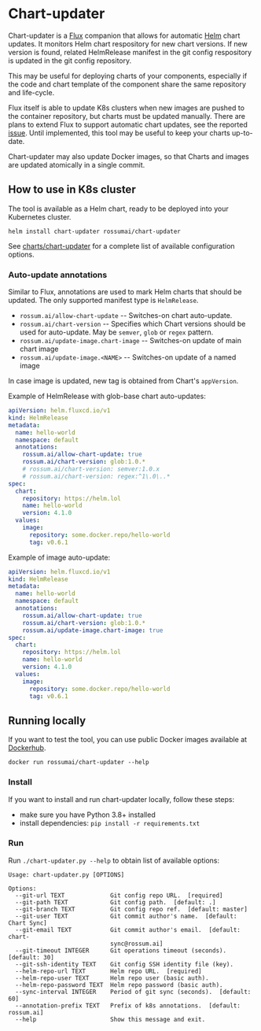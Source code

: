 # Chart-updater

Chart-updater is a [Flux](https://github.com/fluxcd/flux) companion that allows
for automatic [Helm](https://helm.sh) chart updates. It monitors Helm chart
respository for new chart versions. If new version is found, related
HelmRelease manifest in the git config respository is updated in the git config
repository.

This may be useful for deploying charts of your components, especially if the
code and chart template of the component share the same repository and
life-cycle.

Flux itself is able to update K8s clusters when new images are pushed to the
container repository, but charts must be updated manually. There are plans to
extend Flux to support automatic chart updates, see the reported
[issue](https://github.com/fluxcd/helm-operator/issues/12). Until implemented,
this tool may be useful to keep your charts up-to-date.

Chart-updater may also update Docker images, so that Charts and images are
updated atomically in a single commit.

## How to use in K8s cluster

The tool is available as a Helm chart, ready to be deployed into your Kubernetes cluster.

```
helm install chart-updater rossumai/chart-updater
```

See [charts/chart-updater](https://github.com/rossumai/chart-updater/charts/chart-updater#Configuration) for a complete list of available configuration options.

### Auto-update annotations

Similar to Flux, annotations are used to mark Helm charts that should be
updated. The only supported manifest type is `HelmRelease`.

* `rossum.ai/allow-chart-update` -- Switches-on chart auto-update.
* `rossum.ai/chart-version` -- Specifies which Chart versions should be used for auto-update. May be `semver`, `glob` or `regex` pattern.
* `rossum.ai/update-image.chart-image` -- Switches-on update of main chart image
* `rossum.ai/update-image.<NAME>` -- Switches-on update of a named image

In case image is updated, new tag is obtained from Chart's `appVersion`.

Example of HelmRelease with glob-base chart auto-updates:

```yaml
apiVersion: helm.fluxcd.io/v1
kind: HelmRelease
metadata:
  name: hello-world
  namespace: default
  annotations:
    rossum.ai/allow-chart-update: true
    rossum.ai/chart-version: glob:1.0.*
    # rossum.ai/chart-version: semver:1.0.x
    # rossum.ai/chart-version: regex:^1\.0\..*
spec:
  chart:
    repository: https://helm.lol
    name: hello-world
    version: 4.1.0
  values:
    image:
      repository: some.docker.repo/hello-world
      tag: v0.6.1
```

Example of image auto-update:

```yaml
apiVersion: helm.fluxcd.io/v1
kind: HelmRelease
metadata:
  name: hello-world
  namespace: default
  annotations:
    rossum.ai/allow-chart-update: true
    rossum.ai/chart-version: glob:1.0.*
    rossum.ai/update-image.chart-image: true
spec:
  chart:
    repository: https://helm.lol
    name: hello-world
    version: 4.1.0
  values:
    image:
      repository: some.docker.repo/hello-world
      tag: v0.6.1
```

## Running locally

If you want to test the tool, you can use public Docker images available at [Dockerhub](https://hub.docker.com/repository/docker/rossumai/chart-updater).

```shell
docker run rossumai/chart-updater --help
```

### Install

If you want to install and run chart-updater locally, follow these steps:

* make sure you have Python 3.8+ installed
* install dependencies: `pip install -r requirements.txt`

### Run

Run `./chart-updater.py --help` to obtain list of available options:

```
Usage: chart-updater.py [OPTIONS]

Options:
  --git-url TEXT             Git config repo URL.  [required]
  --git-path TEXT            Git config path.  [default: .]
  --git-branch TEXT          Git config repo ref.  [default: master]
  --git-user TEXT            Git commit author's name.  [default: Chart Sync]
  --git-email TEXT           Git commit author's email.  [default: chart-
                             sync@rossum.ai]
  --git-timeout INTEGER      Git operations timeout (seconds).  [default: 30]
  --git-ssh-identity TEXT    Git config SSH identity file (key).
  --helm-repo-url TEXT       Helm repo URL.  [required]
  --helm-repo-user TEXT      Helm repo user (basic auth).
  --helm-repo-password TEXT  Helm repo password (basic auth).
  --sync-interval INTEGER    Period of git sync (seconds).  [default: 60]
  --annotation-prefix TEXT   Prefix of k8s annotations.  [default: rossum.ai]
  --help                     Show this message and exit.
```
